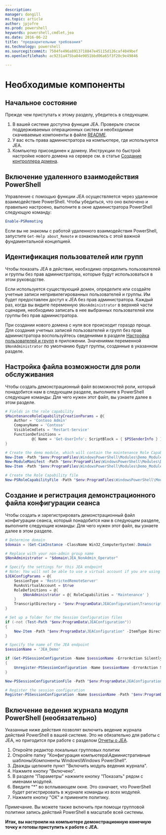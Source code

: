 ```yaml
---
description: 
manager: dongill
ms.topic: article
author: jpjofre
ms.prod: powershell
keywords: powershell,cmdlet,jea
ms.date: 2016-06-22
title: "предварительные требования"
ms.technology: powershell
ms.sourcegitcommit: 7504fe496a8913718847e45115d126caf4049bef
ms.openlocfilehash: ac9231a475ba84e9051bbd06a65f3f20c9e49846

---
```


# Необходимые компоненты

## Начальное состояние
Прежде чем приступать к этому разделу, убедитесь в следующем.

1. В вашей системе доступна функция JEA. Проверьте список поддерживаемых операционных систем и необходимые скачиваемые компоненты в файле [README](./README.md).
2. У вас есть права администратора на компьютере, где используется JEA.
3. Компьютер присоединен к домену.
Инструкции по быстрой настройке нового домена на сервере см. в статье [Создание контроллера домена](#creating-a-domain-controller).

## Включение удаленного взаимодействия PowerShell
Управление с помощью функции JEA осуществляется через удаленное взаимодействие PowerShell.
Чтобы убедиться, что оно включено и правильно настроено, выполните в окне администратора PowerShell следующую команду:

```PowerShell
Enable-PSRemoting
```

Если вы не знакомы с работой удаленного взаимодействия PowerShell, запустите `Get-Help about_Remote` и ознакомьтесь с этой важной фундаментальной концепцией.

## Идентификация пользователей или групп
Чтобы показать JEA в действии, необходимо определить пользователей и группы без прав администратора, которые будут использоваться в этом руководстве.

Если используется существующий домен, определите или создайте учетные записи непривилегированных пользователей и группы.
Им будет предоставлен доступ к JEA без прав администратора.
Каждый раз, когда вы видите переменную `$NonAdministrator` в верхней части сценария, необходимо записать в нее выбранных пользователей или группы без прав администратора.

При создании нового домена с нуля все происходит гораздо проще.
Для создания учетных записей пользователей и групп без прав администратора воспользуйтесь сведениями в разделе [Настройка пользователей и групп](creating-a-domain-controller.md#set-up-users-and-groups) в приложении.
Значениями переменной `$NonAdministrator` по умолчанию будут группы, созданные в указанном разделе.

## Настройка файла возможности для роли обслуживания
Чтобы создать демонстрационный файл возможностей роли, который понадобится нам в следующем разделе, выполните в PowerShell следующие команды:
Для чего нужен этот файл, вы узнаете далее в этом разделе.

```PowerShell
# Fields in the role capability
$MaintenanceRoleCapabilityCreationParams = @{
    Author = 'Contoso Admin'
    CompanyName = 'Contoso'
    VisibleCmdlets = 'Restart-Service'
    FunctionDefinitions =
            @{ Name = 'Get-UserInfo'; ScriptBlock = { $PSSenderInfo } }
}

# Create the demo module, which will contain the maintenance Role Capability File
New-Item -Path "$env:ProgramFiles\WindowsPowerShell\Modules\Demo_Module" -ItemType Directory
New-ModuleManifest -Path "$env:ProgramFiles\WindowsPowerShell\Modules\Demo_Module\Demo_Module.psd1"
New-Item -Path "$env:ProgramFiles\WindowsPowerShell\Modules\Demo_Module\RoleCapabilities" -ItemType Directory

# Create the Role Capability file
New-PSRoleCapabilityFile -Path "$env:ProgramFiles\WindowsPowerShell\Modules\Demo_Module\RoleCapabilities\Maintenance.psrc" @MaintenanceRoleCapabilityCreationParams
```

## Создание и регистрация демонстрационного файла конфигурации сеанса
Чтобы создать и зарегистрировать демонстрационный файл конфигурации сеанса, который понадобится нам в следующем разделе, выполните следующие команды:
Для чего нужен этот файл, вы узнаете далее в этом разделе.

```PowerShell
# Determine domain
$domain = (Get-CimInstance -ClassName Win32_ComputerSystem).Domain

# Replace with your non-admin group name
$NonAdministrator = "$domain\JEA_NonAdmin_Operator"

# Specify the settings for this JEA endpoint
# Note: You will not be able to use a virtual account if you are using WMF 5.0 on Windows 7 or Windows Server 2008 R2
$JEAConfigParams = @{
    SessionType = 'RestrictedRemoteServer'
    RunAsVirtualAccount = $true
    RoleDefinitions = @{
        $NonAdministrator = @{ RoleCapabilities = 'Maintenance' }
    }
    TranscriptDirectory = "$env:ProgramData\JEAConfiguration\Transcripts"
}

# Set up a folder for the Session Configuration files
if (-not (Test-Path "$env:ProgramData\JEAConfiguration"))
{
    New-Item -Path "$env:ProgramData\JEAConfiguration" -ItemType Directory
}

# Specify the name of the JEA endpoint
$sessionName = 'JEA_Demo'

if (Get-PSSessionConfiguration -Name $sessionName -ErrorAction SilentlyContinue)
{
    Unregister-PSSessionConfiguration -Name $sessionName -ErrorAction Stop
}

New-PSSessionConfigurationFile -Path "$env:ProgramData\JEAConfiguration\JEADemo.pssc" @JEAConfigParams

# Register the session configuration
Register-PSSessionConfiguration -Name $sessionName -Path "$env:ProgramData\JEAConfiguration\JEADemo.pssc"
```

## Включение ведения журнала модуля PowerShell (необязательно)
Указанные ниже действия позволят включить ведение журнала действий PowerShell в вашей системе.
Это не обязательно для работы с JEA, но пригодится при работе с разделом [Отчеты о JEA](reporting-on-jea.md).

1. Откройте редактор локальных групповых политик
2. Откройте папку "Конфигурация компьютера\Административные шаблоны\Компоненты Windows\Windows PowerShell".
3. Дважды щелкните пункт "Включить модуль ведения журнала".
4. Нажмите кнопку "Включено".
5. В разделе "Параметры" нажмите кнопку "Показать" рядом с именами модулей.
6. Введите "\*" во всплывающем окне. Это означает, что PowerShell будет регистрировать в журнале команды из всех модулей.
7. Нажмите кнопку "ОК" и примените политику.

Примечание. Вы можете также включить при помощи групповой политики запись действий PowerShell в масштабе всей системы.

**Итак, вы настроили на компьютере демонстрационную конечную точку и готовы приступить к работе с JEA.**




<!--HONumber=Jun16_HO4-->


